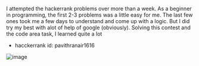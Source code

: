 I attempted the hackerrank problems over more than a week. As a beginner in programming, the first 2-3 problems was a little easy for me. The last few ones took me a few days to understand and come up with a logic. But I did try my best with alot of help of google (obviously). Solving this contest and the code area task, I learned quite a lot  

- hacckerrank id: pavithranair1616

![image](https://github.com/pn1616/ACM_TASK_PAVITHRA_NAIR/assets/143744137/0f539272-4fac-4eac-baf3-ff567bbd69d9)
